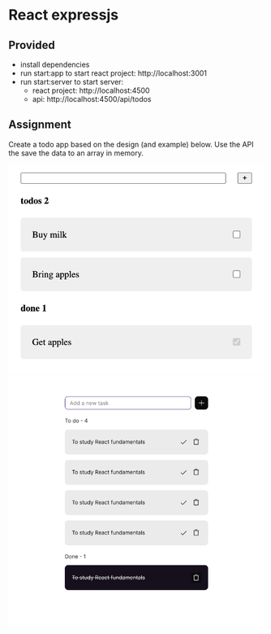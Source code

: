 # React expressjs

## Provided
- install dependencies
- run start:app to start react project: http://localhost:3001
- run start:server to start server: 
    - react project: http://localhost:4500
    - api: http://localhost:4500/api/todos

## Assignment
Create a todo app based on the design (and example) below.
Use the API the save the data to an array in memory.

![App](app.jpg)
![Design](app-design.jpg)

